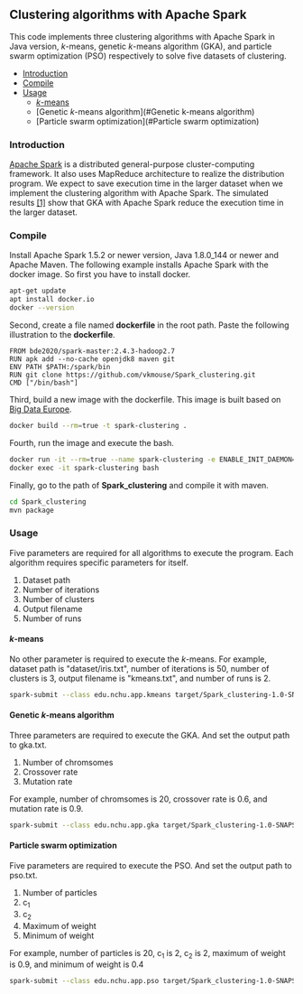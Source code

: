 ## Clustering algorithms with Apache Spark
This code implements three clustering algorithms with Apache Spark in Java version, *k*-means, genetic *k*-means algorithm (GKA), and particle swarm optimization (PSO) respectively to solve five datasets of clustering.


 - [Introduction](#Introduction)
 - [Compile](#Compile)
 - [Usage](#Usage)
   - [*k*-means](#k-means)
   - [Genetic *k*-means algorithm](#Genetic k-means algorithm)
   - [Particle swarm optimization](#Particle swarm optimization)
   
### Introduction
[Apache Spark](https://spark.apache.org/) is a distributed general-purpose cluster-computing framework. It also uses MapReduce architecture to realize the distribution program. We expect to save execution time in the larger dataset when we implement the clustering algorithm with Apache Spark. The simulated results [[1]](https://doi.org/10.1016/j.jpdc.2017.10.020) show that GKA with Apache Spark reduce the execution time in the larger dataset.

### Compile
Install Apache Spark 1.5.2 or newer version, Java 1.8.0_144 or newer and Apache Maven. The following example installs Apache Spark with the docker image. So first you have to install docker. 

```bash
apt-get update
apt install docker.io
docker --version
```
    
Second, create a file named **dockerfile** in the root path. Paste the following illustration to the **dockerfile**.

    FROM bde2020/spark-master:2.4.3-hadoop2.7
    RUN apk add --no-cache openjdk8 maven git
    ENV PATH $PATH:/spark/bin
    RUN git clone https://github.com/vkmouse/Spark_clustering.git
    CMD ["/bin/bash"]

Third, build a new image with the dockerfile. This image is built based on [Big Data Europe](https://github.com/big-data-europe/docker-spark).

```bash
docker build --rm=true -t spark-clustering .
```
Fourth, run the image and execute the bash.

```bash
docker run -it --rm=true --name spark-clustering -e ENABLE_INIT_DAEMON=false -d spark-clustering:latest
docker exec -it spark-clustering bash
```
    
Finally, go to the path of **Spark_clustering** and compile it with maven.

```bash
cd Spark_clustering
mvn package
```

### Usage
Five parameters are required for all algorithms to execute the program. Each algorithm requires specific parameters for itself.
1. Dataset path
2. Number of iterations
3. Number of clusters
4. Output filename
5. Number of runs

#### *k*-means
No other parameter is required to execute the *k*-means. For example, dataset path is "dataset/iris.txt", number of iterations is 50, number of clusters is 3, output filename is "kmeans.txt", and number of runs is 2.

```bash
spark-submit --class edu.nchu.app.kmeans target/Spark_clustering-1.0-SNAPSHOT.jar dataset/iris.txt 50 3 kmeans.txt 2
```

#### Genetic *k*-means algorithm
Three parameters are required to execute the GKA. And set the output path to gka.txt.
1. Number of chromsomes
2. Crossover rate
3. Mutation rate

For example, number of chromsomes is 20, crossover rate is 0.6, and mutation rate is 0.9.
 
 ```bash
spark-submit --class edu.nchu.app.gka target/Spark_clustering-1.0-SNAPSHOT.jar dataset/iris.txt 50 3 gka.txt 2 20 0.6 0.9
```


#### Particle swarm optimization
Five parameters are required to execute the PSO. And set the output path to pso.txt.
1. Number of particles
2. c<sub>1</sub>
3. c<sub>2</sub>
4. Maximum of weight
5. Minimum of weight

For example, number of particles is 20, c<sub>1</sub> is 2,  c<sub>2</sub> is 2, maximum of weight is 0.9, and  minimum of weight is 0.4
 
```bash
spark-submit --class edu.nchu.app.pso target/Spark_clustering-1.0-SNAPSHOT.jar dataset/iris.txt 50 3 pso.txt 2 20 2 2 0.9 0.4
```

